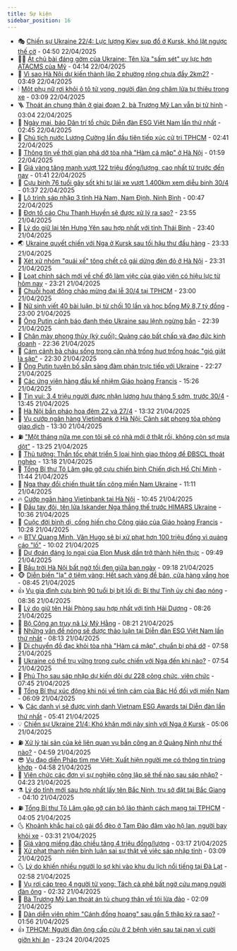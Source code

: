 ```yaml
---
title: Sự kiện
sidebar_position: 16
---
```


<!-- dantri-su-kien:START -->
- 🎭 [Chiến sự Ukraine 22/4: Lực lượng Kiev sụp đổ ở Kursk, khó lật ngược thế cờ](https://dantri.com.vn/the-gioi/chien-su-ukraine-224-luc-luong-kiev-sup-do-o-kursk-kho-lat-nguoc-the-co-20250422114151874.htm) - 04:50 22/04/2025
- 👨‍🏫 [Át chủ bài đáng gờm của Ukraine: Tên lửa &quot;sấm sét&quot; uy lực hơn ATACMS của Mỹ](https://dantri.com.vn/the-gioi/at-chu-bai-dang-gom-cua-ukraine-ten-lua-sam-set-uy-luc-hon-atacms-cua-my-20250422111317720.htm) - 04:14 22/04/2025
- 🌮 [Vì sao Hà Nội dự kiến thành lập 2 phường rộng chưa đầy 2km2?](https://dantri.com.vn/xa-hoi/vi-sao-ha-noi-du-kien-thanh-lap-2-phuong-rong-chua-day-2km2-20250422082745231.htm) - 03:49 22/04/2025
- 🕯 [Một phụ nữ rơi khỏi ô tô tử vong, người đàn ông châm lửa tự thiêu trong xe](https://dantri.com.vn/phap-luat/mot-phu-nu-roi-khoi-o-to-tu-vong-nguoi-dan-ong-cham-lua-tu-thieu-trong-xe-20250422092602687.htm) - 03:09 22/04/2025
- 🪜 [Thoát án chung thân ở giai đoạn 2, bà Trương Mỹ Lan vẫn bị tử hình](https://dantri.com.vn/phap-luat/thoat-an-chung-than-o-giai-doan-2-ba-truong-my-lan-van-bi-tu-hinh-20250421151049112.htm) - 03:04 22/04/2025
- 🐘 [Ngày mai, báo Dân trí tổ chức Diễn đàn ESG Việt Nam lần thứ nhất](https://dantri.com.vn/kinh-doanh/ngay-mai-bao-dan-tri-to-chuc-dien-dan-esg-viet-nam-lan-thu-nhat-20250421170433042.htm) - 02:45 22/04/2025
- 🤔 [Chủ tịch nước Lương Cường lần đầu tiên tiếp xúc cử tri TPHCM](https://dantri.com.vn/xa-hoi/chu-tich-nuoc-luong-cuong-lan-dau-tien-tiep-xuc-cu-tri-tphcm-20250422092737600.htm) - 02:41 22/04/2025
- 🧠 [Thông tin về thời gian phá dỡ tòa nhà &quot;Hàm cá mập&quot; ở Hà Nội](https://dantri.com.vn/xa-hoi/thong-tin-ve-thoi-gian-pha-do-toa-nha-ham-ca-map-o-ha-noi-20250422084710117.htm) - 01:59 22/04/2025
- 📝 [Giá vàng tăng mạnh vượt 122 triệu đồng/lượng, cao nhất từ trước đến nay](https://dantri.com.vn/kinh-doanh/gia-vang-tang-manh-vuot-122-trieu-dongluong-cao-nhat-tu-truoc-den-nay-20250422001426163.htm) - 01:41 22/04/2025
- 🦏 [Cựu binh 76 tuổi gây sốt khi tự lái xe vượt 1.400km xem diễu binh 30/4](https://dantri.com.vn/du-lich/cuu-binh-76-tuoi-gay-sot-khi-tu-lai-xe-vuot-1400km-xem-dieu-binh-304-20250421181634722.htm) - 01:37 22/04/2025
- 🥰 [Lộ trình sáp nhập 3 tỉnh Hà Nam, Nam Định, Ninh Bình](https://dantri.com.vn/xa-hoi/lo-trinh-sap-nhap-3-tinh-ha-nam-nam-dinh-ninh-binh-20250422073829328.htm) - 00:47 22/04/2025
- 🤗 [Đơn tố cáo Chu Thanh Huyền sẽ được xử lý ra sao?](https://dantri.com.vn/ban-doc/don-to-cao-chu-thanh-huyen-se-duoc-xu-ly-ra-sao-20250421231649697.htm) - 23:55 21/04/2025
- 🌈 [Lý do giữ lại tên Hưng Yên sau hợp nhất với tỉnh Thái Bình](https://dantri.com.vn/xa-hoi/ly-do-giu-lai-ten-hung-yen-sau-hop-nhat-voi-tinh-thai-binh-20250421232246944.htm) - 23:40 21/04/2025
- 🌏 [Ukraine quyết chiến với Nga ở Kursk sau tối hậu thư đầu hàng](https://dantri.com.vn/the-gioi/ukraine-quyet-chien-voi-nga-o-kursk-sau-toi-hau-thu-dau-hang-20250422060427709.htm) - 23:33 21/04/2025
- 💄 [Xét xử nhóm &quot;quái xế&quot; tông chết cô gái dừng đèn đỏ ở Hà Nội](https://dantri.com.vn/phap-luat/xet-xu-nhom-quai-xe-tong-chet-co-gai-dung-den-do-o-ha-noi-20250422004032701.htm) - 23:31 21/04/2025
- 👺 [Loạt chính sách mới về chế độ làm việc của giáo viên có hiệu lực từ hôm nay](https://dantri.com.vn/giao-duc/loat-chinh-sach-moi-ve-che-do-lam-viec-cua-giao-vien-co-hieu-luc-tu-hom-nay-20250421223959458.htm) - 23:21 21/04/2025
- 👹 [Chuỗi hoạt động chào mừng đại lễ 30/4 tại TPHCM](https://dantri.com.vn/xa-hoi/chuoi-hoat-dong-chao-mung-dai-le-304-tai-tphcm-20250420223454917.htm) - 23:00 21/04/2025
- 🌊 [Nữ sinh viết 40 bài luận, bị từ chối 10 lần và học bổng Mỹ 8,7 tỷ đồng](https://dantri.com.vn/giao-duc/nu-sinh-viet-40-bai-luan-bi-tu-choi-10-lan-va-hoc-bong-my-87-ty-dong-20250419233025834.htm) - 23:00 21/04/2025
- 🤠 [Ông Putin cảnh báo đanh thép Ukraine sau lệnh ngừng bắn](https://dantri.com.vn/the-gioi/ong-putin-canh-bao-danh-thep-ukraine-sau-lenh-ngung-ban-20250422053321637.htm) - 22:39 21/04/2025
- 🎊 [Chân mày phong thủy &lpar;kỳ cuối&rpar;: Quảng cáo bất chấp và đạo đức kinh doanh](https://dantri.com.vn/phap-luat/chan-may-phong-thuy-ky-cuoi-quang-cao-bat-chap-va-dao-duc-kinh-doanh-20250417000410897.htm) - 22:36 21/04/2025
- 🐘 [Cám cảnh bà cháu sống trong căn nhà trống huơ trống hoác &quot;gió giật là sập&quot;](https://dantri.com.vn/tam-long-nhan-ai/cam-canh-ba-chau-song-trong-can-nha-trong-huo-trong-hoac-gio-giat-la-sap-20250412095240851.htm) - 22:30 21/04/2025
- 💂 [Ông Putin tuyên bố sẵn sàng đàm phán trực tiếp với Ukraine](https://dantri.com.vn/the-gioi/ong-putin-tuyen-bo-san-sang-dam-phan-truc-tiep-voi-ukraine-20250422051940284.htm) - 22:27 21/04/2025
- 👹 [Các ứng viên hàng đầu kế nhiệm Giáo hoàng Francis](https://dantri.com.vn/the-gioi/cac-ung-vien-hang-dau-ke-nhiem-giao-hoang-francis-20250421221821991.htm) - 15:26 21/04/2025
- 🦒 [Tin vui: 3,4 triệu người được nhận lương hưu tháng 5 sớm, trước 30/4](https://dantri.com.vn/lao-dong-viec-lam/tin-vui-34-trieu-nguoi-duoc-nhan-luong-huu-thang-5-som-truoc-304-20250421145823711.htm) - 13:45 21/04/2025
- 🗽 [Hà Nội bắn pháo hoa đêm 22 và 27/4](https://dantri.com.vn/xa-hoi/ha-noi-ban-phao-hoa-dem-22-va-274-20250421200414751.htm) - 13:32 21/04/2025
- 💄 [Vụ cướp ngân hàng Vietinbank ở Hà Nội: Cảnh sát phong tỏa phòng giao dịch](https://dantri.com.vn/phap-luat/vu-cuop-ngan-hang-vietinbank-o-ha-noi-canh-sat-phong-toa-phong-giao-dich-20250421202122780.htm) - 13:30 21/04/2025
- ⛽️ [&quot;Một tháng nữa mẹ con tôi sẽ có nhà mới ở thật rồi, không còn sợ mưa dột&quot;](https://dantri.com.vn/tam-long-nhan-ai/mot-thang-nua-me-con-toi-se-co-nha-moi-o-that-roi-khong-con-so-mua-dot-20250421174216903.htm) - 13:25 21/04/2025
- 🥷 [Thủ tướng: Thần tốc phát triển 5 loại hình giao thông để ĐBSCL thoát nghèo](https://dantri.com.vn/xa-hoi/thu-tuong-than-toc-phat-trien-5-loai-hinh-giao-thong-de-dbscl-thoat-ngheo-20250421151605136.htm) - 13:18 21/04/2025
- 🤖 [Tổng Bí thư Tô Lâm gặp gỡ cựu chiến binh Chiến dịch Hồ Chí Minh](https://dantri.com.vn/xa-hoi/tong-bi-thu-to-lam-gap-go-cuu-chien-binh-chien-dich-ho-chi-minh-20250421181041716.htm) - 11:44 21/04/2025
- 🌊 [Nga thay đổi chiến thuật tấn công miền Nam Ukraine](https://dantri.com.vn/the-gioi/nga-thay-doi-chien-thuat-tan-cong-mien-nam-ukraine-20250421162231795.htm) - 11:11 21/04/2025
- 🔥 [Cướp ngân hàng Vietinbank tại Hà Nội](https://dantri.com.vn/phap-luat/cuop-ngan-hang-vietinbank-tai-ha-noi-20250421174427065.htm) - 10:45 21/04/2025
- 🦏 [Đấu tay đôi, tên lửa Iskander Nga thắng thế trước HIMARS Ukraine](https://dantri.com.vn/the-gioi/dau-tay-doi-ten-lua-iskander-nga-thang-the-truoc-himars-ukraine-20250421123515313.htm) - 10:36 21/04/2025
- 🐘 [Cuộc đời bình dị, cống hiến cho Công giáo của Giáo hoàng Francis](https://dantri.com.vn/the-gioi/cuoc-doi-binh-di-cong-hien-cho-cong-giao-cua-giao-hoang-francis-20250421164203679.htm) - 10:28 21/04/2025
- 🔥 [BTV Quang Minh, Vân Hugo sẽ bị xử phạt hơn 100 triệu đồng vì quảng cáo &quot;lố&quot;](https://dantri.com.vn/giai-tri/btv-quang-minh-van-hugo-se-bi-xu-phat-hon-100-trieu-dong-vi-quang-cao-lo-20250421164240409.htm) - 10:02 21/04/2025
- 💼 [Dự đoán đáng lo ngại của Elon Musk dần trở thành hiện thực](https://dantri.com.vn/cong-nghe/du-doan-dang-lo-ngai-cua-elon-musk-dan-tro-thanh-hien-thuc-20250421093540313.htm) - 09:49 21/04/2025
- 🚀 [Bầu trời Hà Nội bất ngờ tối đen giữa ban ngày](https://dantri.com.vn/xa-hoi/bau-troi-ha-noi-bat-ngo-toi-den-giua-ban-ngay-20250421160934312.htm) - 09:18 21/04/2025
- 🐵 [Diễn biến &quot;lạ&quot; ở tiệm vàng: Hết sạch vàng để bán, cửa hàng vắng hoe](https://dantri.com.vn/kinh-doanh/dien-bien-la-o-tiem-vang-het-sach-vang-de-ban-cua-hang-vang-hoe-20250421151237881.htm) - 08:45 21/04/2025
- 👍 [Vụ gia đình cựu binh 90 tuổi bị bịt lối đi: Bí thư Tỉnh ủy chỉ đạo nóng](https://dantri.com.vn/xa-hoi/vu-gia-dinh-cuu-binh-90-tuoi-bi-bit-loi-di-bi-thu-tinh-uy-chi-dao-nong-20250421150907684.htm) - 08:36 21/04/2025
- 🚦 [Lý do giữ tên Hải Phòng sau hợp nhất với tỉnh Hải Dương](https://dantri.com.vn/xa-hoi/ly-do-giu-ten-hai-phong-sau-hop-nhat-voi-tinh-hai-duong-20250421145714955.htm) - 08:26 21/04/2025
- 🥸 [Bộ Công an truy nã Lý Mỹ Hằng](https://dantri.com.vn/phap-luat/bo-cong-an-truy-na-ly-my-hang-20250421151907417.htm) - 08:21 21/04/2025
- 🥷 [Những vấn đề nóng sẽ được thảo luận tại Diễn đàn ESG Việt Nam lần thứ nhất](https://dantri.com.vn/kinh-doanh/nhung-van-de-nong-se-duoc-thao-luan-tai-dien-dan-esg-viet-nam-lan-thu-nhat-20250421141714013.htm) - 08:13 21/04/2025
- 🤡 [Di chuyển đồ đạc khỏi tòa nhà &quot;Hàm cá mập&quot;, chuẩn bị phá dỡ](https://dantri.com.vn/xa-hoi/di-chuyen-do-dac-khoi-toa-nha-ham-ca-map-chuan-bi-pha-do-20250421144018439.htm) - 07:58 21/04/2025
- 🥳 [Ukraine có thể trụ vững trong cuộc chiến với Nga đến khi nào?](https://dantri.com.vn/the-gioi/ukraine-co-the-tru-vung-trong-cuoc-chien-voi-nga-den-khi-nao-20250421143025121.htm) - 07:54 21/04/2025
- 🤩 [Phú Thọ sau sáp nhập dự kiến dôi dư 228 công chức, viên chức](https://dantri.com.vn/xa-hoi/phu-tho-sau-sap-nhap-du-kien-doi-du-228-cong-chuc-vien-chuc-20250421143356827.htm) - 07:45 21/04/2025
- 🎡 [Tổng Bí thư xúc động khi nói về tình cảm của Bác Hồ đối với miền Nam](https://dantri.com.vn/xa-hoi/tong-bi-thu-xuc-dong-khi-noi-ve-tinh-cam-cua-bac-ho-doi-voi-mien-nam-20250421120736369.htm) - 06:09 21/04/2025
- 🪜 [Các danh vị sẽ được vinh danh Vietnam ESG Awards tại Diễn đàn lần thứ nhất](https://dantri.com.vn/kinh-doanh/cac-danh-vi-se-duoc-vinh-danh-vietnam-esg-awards-tai-dien-dan-lan-thu-nhat-20250421120910563.htm) - 05:41 21/04/2025
- 💡 [Chiến sự Ukraine 21/4: Khó khăn mới nảy sinh với Nga ở Kursk](https://dantri.com.vn/the-gioi/chien-su-ukraine-214-kho-khan-moi-nay-sinh-voi-nga-o-kursk-20250421120302780.htm) - 05:06 21/04/2025
- ⛽️ [Xử lý tài sản của kẻ liên quan vụ bắn công an ở Quảng Ninh như thế nào?](https://dantri.com.vn/ban-doc/xu-ly-tai-san-cua-ke-lien-quan-vu-ban-cong-an-o-quang-ninh-nhu-the-nao-20250421003154845.htm) - 04:59 21/04/2025
- 😎 [Vụ đạo diễn Pháp tìm mẹ Việt: Xuất hiện người mẹ có thông tin trùng khớp](https://dantri.com.vn/doi-song/vu-dao-dien-phap-tim-me-viet-xuat-hien-nguoi-me-co-thong-tin-trung-khop-20250421113653853.htm) - 04:58 21/04/2025
- 🗽 [Viên chức các đơn vị sự nghiệp công lập sẽ thế nào sau sáp nhập?](https://dantri.com.vn/noi-vu/vien-chuc-cac-don-vi-su-nghiep-cong-lap-se-the-nao-sau-sap-nhap-20250421101440971.htm) - 04:23 21/04/2025
- ⚗️ [Lý do tỉnh mới sau hợp nhất lấy tên Bắc Ninh, trụ sở đặt tại Bắc Giang](https://dantri.com.vn/noi-vu/ly-do-tinh-moi-sau-hop-nhat-lay-ten-bac-ninh-tru-so-dat-tai-bac-giang-20250421110326702.htm) - 04:10 21/04/2025
- ⛽️ [Tổng Bí thư Tô Lâm gặp gỡ cán bộ lão thành cách mạng tại TPHCM](https://dantri.com.vn/xa-hoi/tong-bi-thu-to-lam-gap-go-can-bo-lao-thanh-cach-mang-tai-tphcm-20250421104734205.htm) - 04:05 21/04/2025
- 🌜 [Khoảnh khắc hai cô gái đổ đèo ở Tam Đảo đâm vào hộ lan, người bay khỏi xe](https://dantri.com.vn/du-lich/khoanh-khac-hai-co-gai-do-deo-o-tam-dao-dam-vao-ho-lan-nguoi-bay-khoi-xe-20250421102253694.htm) - 03:31 21/04/2025
- 🦩 [Giá vàng miếng đảo chiều tăng 4 triệu đồng/lượng](https://dantri.com.vn/kinh-doanh/gia-vang-mieng-dao-chieu-tang-4-trieu-dongluong-20250421065601006.htm) - 03:17 21/04/2025
- 🦒 [Xử phạt thanh niên bình luận sai sự thật về việc sáp nhập tỉnh](https://dantri.com.vn/phap-luat/xu-phat-thanh-nien-binh-luan-sai-su-that-ve-viec-sap-nhap-tinh-20250421100223081.htm) - 03:09 21/04/2025
- 🌜 [Lý do khiến nhiều người lo sợ khi vào khu du lịch nổi tiếng tại Đà Lạt](https://dantri.com.vn/du-lich/ly-do-khien-nhieu-nguoi-lo-so-khi-vao-khu-du-lich-noi-tieng-tai-da-lat-20250419092749782.htm) - 02:58 21/04/2025
- 🐎 [Vụ rơi cáp treo 4 người tử vong: Tách cà phê bất ngờ cứu mạng người đàn ông](https://dantri.com.vn/du-lich/vu-roi-cap-treo-4-nguoi-tu-vong-tach-ca-phe-bat-ngo-cuu-mang-nguoi-dan-ong-20250420182552968.htm) - 02:32 21/04/2025
- 🌋 [Bà Trương Mỹ Lan thoát án tù chung thân về tội lừa đảo](https://dantri.com.vn/phap-luat/ba-truong-my-lan-thoat-an-tu-chung-than-ve-toi-lua-dao-20250421090343544.htm) - 02:09 21/04/2025
- 🧰 [Dàn diễn viên phim &quot;Cánh đồng hoang&quot; sau gần 5 thập kỷ ra sao?](https://dantri.com.vn/giai-tri/dan-dien-vien-phim-canh-dong-hoang-sau-gan-5-thap-ky-ra-sao-20250420233821255.htm) - 01:56 21/04/2025
- 👍 [TPHCM: Người đàn ông cấp cứu ở 2 bệnh viện sau tai nạn vì cười giỡn khi ăn](https://dantri.com.vn/suc-khoe/tphcm-nguoi-dan-ong-cap-cuu-o-2-benh-vien-sau-tai-nan-vi-cuoi-gion-khi-an-20250421011922975.htm) - 23:24 20/04/2025<!-- dantri-su-kien:END -->
